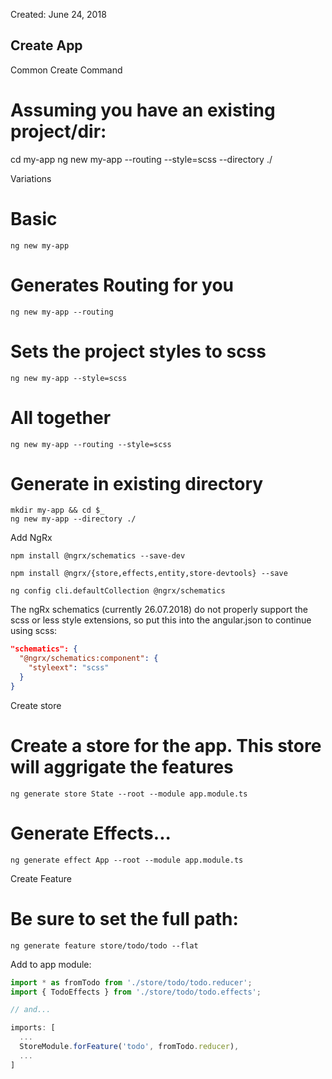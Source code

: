  

Created: June 24, 2018

## Create App

Common Create Command

# Assuming you have an existing project/dir:
cd my-app
ng new my-app --routing --style=scss --directory ./


Variations
  # Basic
  ```Shell
  ng new my-app
  ```

  # Generates Routing for you
  ```Shell
  ng new my-app --routing
  ```

  # Sets the project styles to scss 
  ```Shell
  ng new my-app --style=scss
  ```

  # All together
  ```Shell
  ng new my-app --routing --style=scss 
  ```

  # Generate in existing directory
  ```Shell
  mkdir my-app && cd $_ 
  ng new my-app --directory ./
  ```


Add NgRx

```Shell
npm install @ngrx/schematics --save-dev

npm install @ngrx/{store,effects,entity,store-devtools} --save

ng config cli.defaultCollection @ngrx/schematics
```

The ngRx schematics (currently 26.07.2018) do not properly support the scss or less style extensions, so put this into the angular.json to continue using scss:
```JSON
"schematics": {
  "@ngrx/schematics:component": {
    "styleext": "scss"
  }
}
```


Create store
# Create a store for the app. This store will aggrigate the features 
```Shell
ng generate store State --root --module app.module.ts
```

# Generate Effects...
```Shell
ng generate effect App --root --module app.module.ts
```


Create Feature
# Be sure to set the full path:
```Shell
ng generate feature store/todo/todo --flat
```

Add to app module:
```js
import * as fromTodo from './store/todo/todo.reducer';
import { TodoEffects } from './store/todo/todo.effects';

// and...

imports: [
  ...
  StoreModule.forFeature('todo', fromTodo.reducer),
  ...
]
```



